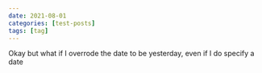 ```yaml
---
date: 2021-08-01
categories: [test-posts]
tags: [tag]
---
```


Okay but what if I overrode the date to be yesterday, even if I do specify a date
